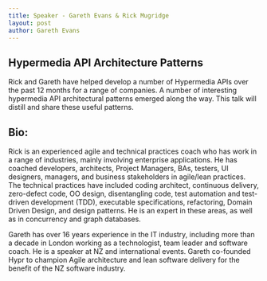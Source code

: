 ```yaml
---
title: Speaker - Gareth Evans & Rick Mugridge
layout: post
author: Gareth Evans
---
```


## Hypermedia API Architecture Patterns
  
Rick and Gareth have helped develop a number of Hypermedia APIs over the past 12 months for a range of companies. A number of interesting hypermedia API architectural patterns emerged along the way. This talk will distill and share these useful patterns.

## Bio:
 
Rick is an experienced agile and technical practices coach who has work in a range of industries, mainly involving enterprise applications. He has coached developers, architects, Project Managers, BAs, testers, UI designers, managers, and business stakeholders in agile/lean practices. The technical practices have included coding architect, continuous delivery, zero-defect code, OO design, disentangling code, test automation and test-driven development (TDD), executable specifications, refactoring, Domain Driven Design, and design patterns. He is an expert in these areas, as well as in concurrency and graph databases.

Gareth has over 16 years experience in the IT industry, including more than a decade in London working as a technologist, team leader and software coach. He is a speaker at NZ and international events. Gareth co-founded Hypr to champion Agile architecture and lean software delivery for the benefit of the NZ software industry.

